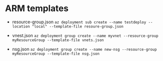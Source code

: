 # ARM templates

- resource-group.json
`az deployment sub create --name testdeploy --location "local" --template-file resoure-group.json`

- vnest.json
`az deployment group create --name myvnet --resource-group myResourceGroup --template-file vnets.json`

- nsg.json
`az deployment group create --name new-nsg --resource-group myResourceGroup --template-file nsg.json`
